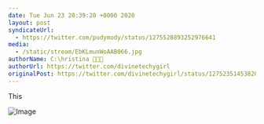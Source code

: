 ```yaml
---
date: Tue Jun 23 20:39:20 +0000 2020
layout: post
syndicateUrl:
  - https://twitter.com/pudymody/status/1275528893252976641
media:
  - /static/stream/EbKLmunWoAAB066.jpg
authorName: C:\hristina 👩🏽‍💻
authorUrl: https://twitter.com/divinetechygirl
originalPost: https://twitter.com/divinetechygirl/status/1275235145382051842
---
```

This 

![Image](/static/stream/EbKLmunWoAAB066.jpg)
